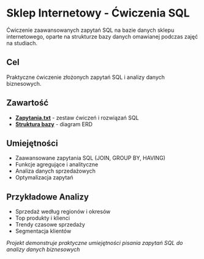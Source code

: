 # Sklep Internetowy - Ćwiczenia SQL

Ćwiczenie zaawansowanych zapytań SQL na bazie danych sklepu internetowego, oparte na strukturze bazy danych omawianej podczas zajęć na studiach.

## Cel

Praktyczne ćwiczenie złożonych zapytań SQL i analizy danych biznesowych.

## Zawartość

- **[Zapytania.txt](./Zapytania.txt)** - zestaw ćwiczeń i rozwiązań SQL
- **[Struktura bazy](./StrukturaDanychSklepuInternetowego.png)** - diagram ERD


## Umiejętności

- Zaawansowane zapytania SQL (JOIN, GROUP BY, HAVING)
- Funkcje agregujące i analityczne
- Analiza danych sprzedażowych
- Optymalizacja zapytań

## Przykładowe Analizy

- Sprzedaż według regionów i okresów
- Top produkty i klienci
- Trendy czasowe sprzedaży
- Segmentacja klientów

*Projekt demonstruje praktyczne umiejętności pisania zapytań SQL do analizy danych biznesowych*